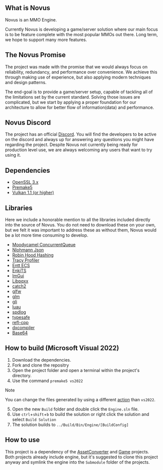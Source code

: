 ## What is Novus
Novus is an MMO Engine.

Currently Novus is developing a game/server solution where our main focus is to be feature complete with the most popular MMOs out there.
Long term, we hope to support many more features.

## The Novus Promise
The project was made with the promise that we would always focus on reliability, redundancy, and performance over convenience. We achieve this through making use of experience, but also applying modern techniques and design patterns.

The end-goal is to provide a game/server setup, capable of tackling all of the limitations set by the current standard. Solving those issues are complicated, but we start by applying a proper foundation for our architecture to allow for better flow of information(data) and performance.

## Novus Discord
The project has an official [Discord](https://discord.gg/gz6FMZa).
You will find the developers to be active on the discord and always up for answering any questions you might have regarding the project. Despite Novus not currently being ready for production level use, we are always welcoming any users that want to try using it.

## Dependencies
* [OpenSSL 3.x](https://www.openssl.org/source/)
* [Premake5](https://premake.github.io/)
* [Vulkan 1.1 (or higher)](https://vulkan.lunarg.com/)

## Libraries
Here we include a honorable mention to all the libraries included directly into the source of Novus. You do not need to download these on your own, but we felt it was important to address these as without them, Novus would be a lot more time consuming to develop.
* [Moodycamel ConcurrentQueue](https://github.com/cameron314/concurrentqueue)
* [Nlohmann Json](https://github.com/nlohmann/json)
* [Robin Hood Hashing](https://github.com/martinus/robin-hood-hashing)
* [Tracy Profiler](https://github.com/wolfpld/tracy)
* [Entt ECS](https://github.com/skypjack/entt/)
* [EnkiTS](https://github.com/dougbinks/enkiTS)
* [ImGui](https://github.com/ocornut/imgui)
* [Libpqxx](https://github.com/jtv/libpqxx)
* [catch2](https://github.com/catchorg/Catch2)
* [glfw](https://www.glfw.org/)
* [glm](https://github.com/g-truc/glm)
* [gli](https://github.com/g-truc/gli)
* [luau](https://github.com/luau-lang/luau)
* [spdlog](https://github.com/gabime/spdlog)
* [typesafe](https://github.com/foonathan/type_safe)
* [refl-cpp](https://github.com/veselink1/refl-cpp)
* [dxcompiler](https://github.com/microsoft/DirectXShaderCompiler)
* [Base64](https://github.com/tobiaslocker/base64)

## How to build (Microsoft Visual 2022)
1. Download the dependencies.
2. Fork and clone the repositry
3. Open the project folder and open a terminal within the project's directory.
4. Use the command `premake5 vs2022`
> [!NOTE]
> You can change the files generated by using a different [action](https://premake.github.io/docs/using-premake) than `vs2022`.   
5. Open the new `Build` folder and double click the `Engine.sln` file.
6. Use `ctrl`+`shift`+`b` to build the solution or right click the solution and select `Build Solution`
7. The solution builds to `../Build/Bin/Engine/[BuildConfig]`

## How to use
This project is a dependency of the [AssetConverter](https://github.com/novusengine/AssetConverter) and [Game](https://github.com/novusengine/Game) projects. Both projects already include engine, but it's suggested to clone this project anyway and symlink the engine into the `Submodule` folder of the projects.
